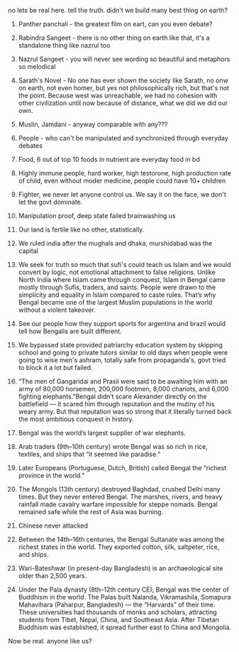 no lets be real here. tell the truth. didn't we build many best thing on earth?

1. Panther panchali - the greatest film on eart, can you even debate?
2. Rabindra Sangeet - there is no other thing on earth like that, it's a standalone thing like nazrul too
3. Nazrul Sangeet - you will never see wording so beautiful and metaphors so melodical
4. Sarath's Novel - No one has ever shown the society like Sarath, no onw on earth, not even homer, but yes not philosophically rich, but that's not the point. Because west was unreachable, we had no cohesion with other civilization until now because of distance, what we did we did our own.
5. Muslin, Jamdani - anyway comparable with any???
6. People - who can't be manipulated and synchronized through everyday debates
7. Food, 6 out of top 10 foods in nutrient are everyday food in bd
8. Highly immune people, hard worker, high testorone, high production rate of child, even without moder medicine, people could have 10+ children
9. Fighter, we never let anyone control us. We say it on the face, we don't let the govt dominate.
10. Manipulation proof, deep state failed brainwashing us
11. Our land is fertile like no other, statistically.
12. We ruled india after the mughals and dhaka, murshidabad was the capital
13. We seek for truth so much that sufi's could teach us Islam and we would convert by logic, not emotional attachment to false religions. Unlike North India where Islam came through conquest, Islam in Bengal came mostly through Sufis, traders, and saints. People were drawn to the simplicity and equality in Islam compared to caste rules. That’s why Bengal became one of the largest Muslim populations in the world without a violent takeover.
14. See our people how they support sports for argentina and brazil would tell how Bengalis are built different.
15. We bypassed state provided patriarchy education system by skipping school and going to private tutors similar to old days when people were going to wise men's ashram, totally safe from propaganda's, govt tried to block it a lot but failed.
16. “The men of Gangaridai and Prasii were said to be awaiting him with an army of 80,000 horsemen, 200,000 footmen, 8,000 chariots, and 6,000 fighting elephants.”Bengal didn’t scare Alexander directly on the battlefield — it scared him through reputation and the mutiny of his weary army. But that reputation was so strong that it literally turned back the most ambitious conquest in history.
17. Bengal was the world’s largest supplier of war elephants.
18. Arab traders (9th–10th century) wrote Bengal was so rich in rice, textiles, and ships that “it seemed like paradise.”

19. Later Europeans (Portuguese, Dutch, British) called Bengal the “richest province in the world.”

20. The Mongols (13th century) destroyed Baghdad, crushed Delhi many times. But they never entered Bengal. The marshes, rivers, and heavy rainfall made cavalry warfare impossible for steppe nomads. Bengal remained safe while the rest of Asia was burning.

21. Chinese never attacked
22. Between the 14th–16th centuries, the Bengal Sultanate was among the richest states in the world. They exported cotton, silk, saltpeter, rice, and ships.
23. Wari-Bateshwar (in present-day Bangladesh) is an archaeological site older than 2,500 years.

24. Under the Pala dynasty (8th–12th century CE), Bengal was the center of Buddhism in the world. The Palas built Nalanda, Vikramashila, Somapura Mahavihara (Paharpur, Bangladesh) — the “Harvards” of their time. These universities had thousands of monks and scholars, attracting students from Tibet, Nepal, China, and Southeast Asia. After Tibetan Buddhism was established, it spread further east to China and Mongolia.

Now be real. anyone like us?
